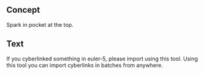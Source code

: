 ## Concept

Spark in pocket at the top.

## Text

If you cyberlinked something in euler-5, please import using this tool. Using this tool you can import cyberlinks in batches from anywhere.
